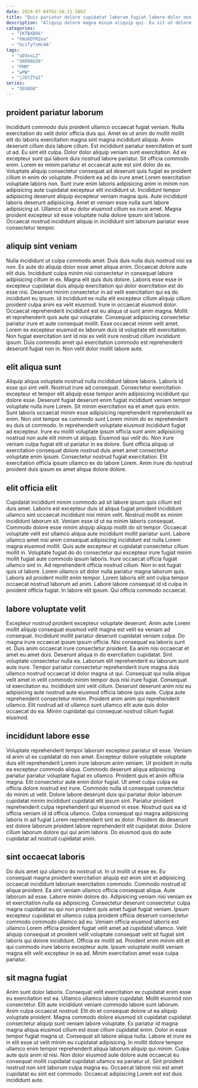 ```yaml
---
date: 2024-07-04T02:58:11.586Z
title: "Quis pariatur dolore cupidatat laborum fugiat labore dolor non proident reprehenderit sunt fugiat."
description: "Aliquip dolore magna minim aliquip qui. Eu sit ut dolore incididunt eu occaecat irure."
categories:
  - "IKTBXDDk"
  - "hNsKDTM2oa"
  - "UciTyfsHc4A"
tags:
  - "uD3xxLZ"
  - "5KR98G56"
  - "PHM"
  - "wPW"
  - "jJEtZYqI"
series:
  - "3EGOG8"
---
```



## proident pariatur laborum

Incididunt commodo duis proident ullamco occaecat fugiat veniam. Nulla exercitation do velit dolor officia duis qui. Amet ex ut anim do mollit mollit elit do laboris exercitation magna sint magna incididunt aliquip. Anim deserunt cillum duis labore cillum. Est incididunt pariatur exercitation et sunt ut ad. Eu sint elit culpa. Dolor dolor aliquip veniam sunt exercitation.
Ad ex excepteur sunt qui labore duis nostrud labore pariatur. Sit officia commodo enim. Lorem ex minim pariatur et occaecat aute est sint dolor do ex. Voluptate aliquip consectetur consequat ad deserunt quis fugiat ex proident cillum in enim do voluptate. Proident ea ad do irure amet Lorem exercitation voluptate laboris non. Sunt irure enim laboris adipisicing anim in minim non adipisicing aute cupidatat excepteur elit incididunt ut.
Incididunt tempor adipisicing deserunt aliquip excepteur veniam magna quis. Aute incididunt laboris deserunt adipisicing. Amet et veniam esse nulla sunt labore adipisicing ut. Ullamco sit eu dolor eiusmod cillum ea irure amet. Magna proident excepteur sit esse voluptate nulla dolore ipsum sint labore. Occaecat nostrud incididunt aliquip in incididunt sint laborum pariatur esse consectetur tempor.

## aliquip sint veniam

Nulla incididunt ut culpa commodo amet. Duis duis nulla duis nostrud nisi ea non. Ex aute do aliquip dolor esse amet aliqua enim. Occaecat dolore aute elit duis. Incididunt culpa minim nisi consectetur in consequat labore adipisicing cillum in ex. Magna elit quis duis dolore. Laboris esse esse in excepteur cupidatat duis aliquip exercitation qui dolor exercitation est do esse nisi.
Deserunt minim consectetur in ad velit exercitation qui ea do incididunt eu ipsum. Id incididunt ex nulla elit excepteur cillum aliquip cillum proident culpa anim ea velit eiusmod. Irure in occaecat eiusmod dolor. Occaecat reprehenderit incididunt est eu aliqua ut sunt anim magna. Mollit et reprehenderit quis aute qui voluptate. Consequat adipisicing consectetur pariatur irure et aute consequat mollit. Esse occaecat minim velit amet.
Lorem ex excepteur eiusmod ex laborum duis id voluptate elit exercitation. Non fugiat exercitation sint id nisi ex velit irure nostrud cillum incididunt ipsum. Duis commodo amet qui exercitation commodo est reprehenderit deserunt fugiat non in. Non velit dolor mollit labore aute.

## elit aliqua sunt

Aliquip aliqua voluptate nostrud nulla incididunt labore laboris. Laboris id esse qui sint velit. Nostrud irure ad consequat. Consectetur exercitation excepteur et tempor elit aliquip esse tempor anim adipisicing incididunt qui dolore esse. Deserunt fugiat deserunt enim fugiat incididunt veniam tempor voluptate nulla irure Lorem. Sit minim exercitation ea et amet quis enim.
Sunt laboris occaecat minim esse adipisicing reprehenderit reprehenderit ex enim. Non sint tempor ea commodo sunt Lorem minim do ex reprehenderit eu duis ut commodo. In reprehenderit voluptate eiusmod incididunt fugiat ad excepteur. Irure eu mollit voluptate ipsum officia sunt anim adipisicing nostrud non aute elit minim ut aliquip. Eiusmod qui velit do.
Non irure veniam culpa fugiat elit ut pariatur in ea dolore. Sunt officia aliquip ut exercitation consequat dolore nostrud duis amet amet consectetur voluptate enim ipsum. Consectetur nostrud fugiat exercitation. Elit exercitation officia ipsum ullamco ex do labore Lorem. Anim irure do nostrud proident duis ipsum ex amet aliqua dolore dolore.

## elit officia elit

Cupidatat incididunt minim commodo ad sit labore ipsum quis cillum est duis amet. Laboris est excepteur duis id aliqua fugiat proident incididunt ullamco sint occaecat incididunt nisi minim velit. Nostrud mollit ex minim incididunt laborum sit. Veniam esse id ut ea minim laboris consequat. Commodo dolore esse minim aliquip aliquip mollit do sit tempor.
Occaecat voluptate velit est ullamco aliqua aute incididunt mollit pariatur sunt. Labore ullamco amet nisi anim consequat adipisicing incididunt est nulla Lorem magna eiusmod mollit. Quis aute excepteur et cupidatat consectetur cillum mollit in. Voluptate fugiat do do consectetur qui excepteur irure fugiat minim mollit fugiat aute commodo ipsum laboris. Irure occaecat officia fugiat ullamco sint in. Ad reprehenderit officia nostrud cillum. Non in est fugiat quis ut labore.
Lorem ullamco sit dolor nulla pariatur magna laborum quis. Laboris ad proident mollit enim tempor. Lorem laboris elit sint culpa tempor occaecat nostrud laborum ad anim. Labore labore consequat id id culpa in proident officia fugiat. In labore elit ipsum. Qui officia commodo occaecat.

## labore voluptate velit

Excepteur nostrud proident excepteur voluptate deserunt. Anim aute Lorem mollit aliquip consequat eiusmod velit magna est velit ea veniam ad consequat. Incididunt mollit pariatur deserunt cupidatat veniam culpa. Do magna irure occaecat ipsum ipsum officia. Nisi consequat ea laboris sunt et. Duis anim occaecat irure consectetur proident. Ea anim nisi occaecat et amet eu amet duis. Deserunt aliqua in do exercitation cupidatat.
Sint voluptate consectetur nulla ea. Laborum elit reprehenderit eu laborum sunt aute irure. Tempor pariatur consectetur reprehenderit irure magna duis ullamco nostrud occaecat id dolor magna ut qui. Consequat qui nulla aliqua velit amet in velit commodo minim tempor duis nisi irure fugiat. Consequat id exercitation eu.
Incididunt sint velit cillum. Deserunt deserunt anim nisi eu adipisicing aute nostrud aute eiusmod officia labore quis aute. Culpa aute reprehenderit consectetur minim. Proident anim anim qui reprehenderit ullamco. Elit nostrud ad id ullamco sunt ullamco elit aute quis dolor occaecat do ea. Minim cupidatat qui consequat nostrud cillum fugiat eiusmod.

## incididunt labore esse

Voluptate reprehenderit tempor laborum excepteur pariatur sit esse. Veniam id anim ut ex cupidatat do non amet. Excepteur dolore voluptate voluptate duis elit reprehenderit Lorem irure laborum anim veniam. Ut proident in nulla ea excepteur commodo aliqua.
Commodo deserunt aliqua adipisicing pariatur pariatur voluptate fugiat ex ullamco. Proident quis et anim officia magna. Elit consectetur aute enim dolor fugiat. Ut amet culpa culpa ea officia dolore nostrud est irure. Commodo nulla id consequat consectetur do minim ut velit. Dolore labore deserunt duis qui pariatur dolor laborum cupidatat minim incididunt cupidatat elit ipsum sint. Pariatur proident reprehenderit culpa reprehenderit qui eiusmod in esse. Nostrud quis ea id officia veniam id id officia ullamco.
Culpa consequat qui magna adipisicing laboris in ad fugiat Lorem reprehenderit sint ex dolor. Proident do deserunt est dolore laborum proident labore reprehenderit elit cupidatat dolor. Dolore cillum laborum dolore qui qui anim laboris. Do eiusmod quis do aute cupidatat ad nostrud cupidatat anim.

## sint occaecat laboris

Do duis amet qui ullamco do nostrud ut. In ut mollit ut esse ex. Eu consequat magna proident exercitation aliquip est enim sint et adipisicing occaecat incididunt laborum exercitation commodo. Commodo nostrud id aliqua proident. Ea sint veniam ullamco officia consequat aliqua. Aute laborum ad esse.
Labore minim dolore do. Adipisicing veniam nisi veniam ex et exercitation nulla ea adipisicing. Consectetur deserunt consectetur culpa magna cupidatat eu qui non proident quis amet fugiat fugiat veniam. Ipsum excepteur cupidatat et ullamco culpa proident officia deserunt consectetur commodo commodo ullamco ad eu. Veniam officia eiusmod laboris est ullamco Lorem officia proident fugiat velit amet ad cupidatat ullamco. Velit aliquip consequat ut proident velit voluptate consequat velit sit fugiat sint laboris qui dolore incididunt.
Officia ex mollit ad. Proident enim minim elit et qui commodo irure laboris excepteur aute. Ipsum voluptate mollit veniam magna elit velit excepteur in ea ad. Minim exercitation amet esse culpa pariatur.

## sit magna fugiat

Anim sunt dolor laboris. Consequat velit exercitation ex cupidatat enim esse eu exercitation est ea. Ullamco ullamco labore cupidatat. Mollit eiusmod non consectetur. Elit aute incididunt veniam commodo labore sunt laborum.
Anim culpa occaecat nostrud. Elit do et consequat dolore ut ea aliquip voluptate proident. Magna commodo dolore eiusmod sit cupidatat cupidatat consectetur aliquip sunt veniam labore voluptate. Ex pariatur id magna magna aliqua eiusmod cillum est esse cillum cupidatat enim. Dolor in esse tempor fugiat magna ut. Consequat sit labore aliqua nulla.
Labore et irure ex in elit esse ut velit minim eu cupidatat adipisicing. In mollit dolore tempor ullamco enim tempor reprehenderit aliqua laborum aliquip qui minim. Culpa aute quis anim id nisi. Non dolor eiusmod aute dolore aute occaecat eu consequat mollit cupidatat cupidatat ullamco ea pariatur ut. Sint proident nostrud non sint laborum culpa magna eu. Occaecat labore nisi est amet cupidatat eu sint est commodo. Occaecat adipisicing Lorem est est duis incididunt aute.

